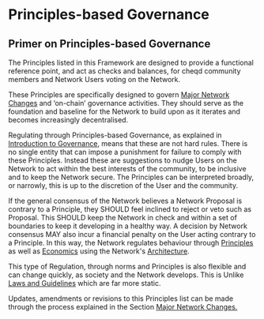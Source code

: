 # Principles-based Governance

## Primer on Principles-based Governance

The Principles listed in this Framework are designed to provide a functional reference point, and act as checks and balances, for cheqd community members and Network Users voting on the Network.

These Principles are specifically designed to govern [Major Network Changes](../contributing/major-network-changes/) and ‘on-chain’ governance activities. They should serve as the foundation and baseline for the Network to build upon as it iterates and becomes increasingly decentralised.

Regulating through Principles-based Governance, as explained in [Introduction to Governance](../getting-started/learning-the-basics/introduction-to-governance.md), means that these are not hard rules. There is no single entity that can impose a punishment for failure to comply with these Principles. Instead these are suggestions to nudge Users on the Network to act within the best interests of the community, to be inclusive and to keep the Network secure. The Principles can be interpreted broadly, or narrowly, this is up to the discretion of the User and the community.

If the general consensus of the Network believes a Network Proposal is contrary to a Principle, they SHOULD feel inclined to reject or veto such as Proposal. This SHOULD keep the Network in check and within a set of boundaries to keep it developing in a healthy way. A decision by Network consensus MAY also incur a financial penalty on the User acting contrary to a Principle. In this way, the Network regulates behaviour through [Principles](../getting-started/learning-the-basics/introduction-to-governance.md#2.-principles-and-social-norms) as well as [Economics](../getting-started/learning-the-basics/introduction-to-governance.md#3.-markets-and-economics) using the Network's [Architecture](../getting-started/learning-the-basics/introduction-to-governance.md#4.-architecture).

This type of Regulation, through norms and Principles is also flexible and can change quickly, as society and the Network develops. This is Unlike [Laws and Guidelines](../getting-started/learning-the-basics/introduction-to-governance.md#1.-law-and-guidelines) which are far more static.

Updates, amendments or revisions to this Principles list can be made through the process explained in the Section [Major Network Changes.](../contributing/major-network-changes/)
